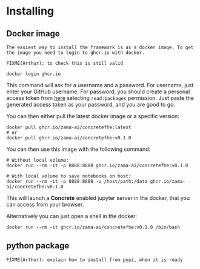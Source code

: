 # Installing

## Docker image

```{note}
The easiest way to install the framework is as a docker image. To get the image you need to login to ghcr.io with docker.
```

```{warning}
FIXME(Arthur): to check this is still valid
```

```shell
docker login ghcr.io
```

This command will ask for a username and a password. For username, just enter your GitHub username. For password, you should create a personal access token from [here](https://github.com/settings/tokens) selecting `read:packages` permission. Just paste the generated access token as your password, and you are good to go.

You can then either pull the latest docker image or a specific version:

```shell
docker pull ghcr.io/zama-ai/concretefhe:latest
# or
docker pull ghcr.io/zama-ai/concretefhe:v0.1.0
```

You can then use this image with the following command:

```shell
# Without local volume:
docker run --rm -it -p 8888:8888 ghcr.io/zama-ai/concretefhe:v0.1.0

# With local volume to save notebooks on host:
docker run --rm -it -p 8888:8888 -v /host/path:/data ghcr.io/zama-ai/concretefhe:v0.1.0
```

This will launch a **Concrete** enabled jupyter server in the docker, that you can access from your browser.

Alternatively you can just open a shell in the docker:

```shell
docker run --rm -it ghcr.io/zama-ai/concretefhe:v0.1.0 /bin/bash
```

## python package

```{warning}
FIXME(Arthur): explain how to install from pypi, when it is ready
```


